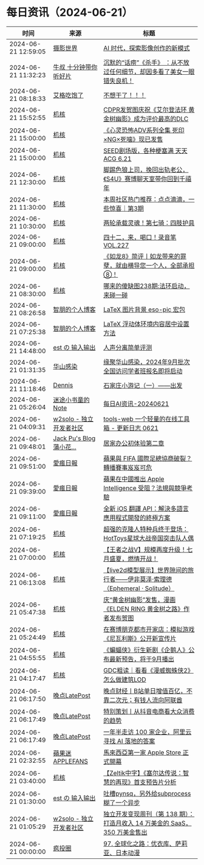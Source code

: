 ﻿# 每日资讯（2024-06-21）

|时间|来源|标题|
|---|---|---|
|2024-06-21 12:59:05|[摄影世界](https://feedx.net/rss/photoworld.xml)|[AI 时代，探索影像创作的新模式](https://www.photoworld.com.cn/post/177071)|
|2024-06-21 11:32:23|[牛叔 十分钟带你听好片](https://getpodcast.xyz/data/ximalaya/11534451.xml)|[沉默的“话痨”《杀手》 ：从不放过任何细节，却因多看了美女一眼错失良机！](https://www.ximalaya.com/sound/736371406)|
|2024-06-21 08:18:33|[艾格吃饱了](https://feedpress.me/wx-aigechibaole)|[不想干了！！！](http://mp.weixin.qq.com/s?__biz=MjM5NTYxODQyMA%3D%3D&mid=2653455070&idx=1&sn=0e1cee243661eff5199e2ab724e66099)|
|2024-06-21 15:52:55|[机核](https://www.gcores.com/rss)|[CDPR发贺图庆祝《艾尔登法环 黄金树幽影》成为评价最高的DLC](https://www.gcores.com/articles/183942)|
|2024-06-21 15:00:00|[机核](https://www.gcores.com/rss)|[《心灵恐怖ADV系列全集 死印×NG×死噛》现已发售](https://www.gcores.com/articles/183916)|
|2024-06-21 15:00:00|[机核](https://www.gcores.com/rss)|[SEED剧场版，各种梗塞满 天天ACG 6.21](https://www.gcores.com/radios/183519)|
|2024-06-21 12:30:00|[机核](https://www.gcores.com/rss)|[脚踢色狼上司，挽回出轨老公，《S4U》赛博聊天室带你回到千禧年](https://www.gcores.com/articles/183934)|
|2024-06-21 11:30:00|[机核](https://www.gcores.com/rss)|[本周社区热门推荐：点点滴滴，一些惊喜｜第3期](https://www.gcores.com/articles/183930)|
|2024-06-21 10:30:00|[机核](https://www.gcores.com/rss)|[两轮承载灵魂！第七骑：四肢护具](https://www.gcores.com/videos/183565)|
|2024-06-21 09:00:00|[机核](https://www.gcores.com/rss)|[四十二，来，喝口！录音笔 VOL.227](https://www.gcores.com/radios/183924)|
|2024-06-21 09:00:00|[机核](https://www.gcores.com/rss)|[《如龙8》简评丨如龙带来的罪孽，就由横导您一个人，全部承担⑧！](https://www.gcores.com/videos/183615)|
|2024-06-21 08:30:00|[机核](https://www.gcores.com/rss)|[哪来的傻缺图238期:法环启动，来碰一碰](https://www.gcores.com/articles/180705)|
|2024-06-21 08:26:58|[智朋的个人博客](https://coffeelize.top/atom.xml)|[LaTeX 图片背景 eso-pic 宏包](https://coffeelize.top/posts/24062116.html)|
|2024-06-21 07:25:38|[智朋的个人博客](https://coffeelize.top/atom.xml)|[LaTeX 浮动体环境内容居中设置方法](https://coffeelize.top/posts/24062115.html)|
|2024-06-21 14:48:00|[est の 输入输出](https://blog.est.im/rss)|[人声分离简单评测](https://blog.est.im/2024/stdout-10)|
|2024-06-21 01:31:35|[华山感染](https://feedpress.me/wx-hsinfect)|[缘聚华山感染，2024年9月批次全国访问学者班报名即将启动](http://mp.weixin.qq.com/s?__biz=Mzk0ODIzMjMxNQ%3D%3D&mid=2247503371&idx=1&sn=47603172b956d4af9cbdece552864647)|
|2024-06-21 11:18:46|[Dennis](https://www.domon.cn/rss/)|[石家庄小游记（一）——出发](https://www.domon.cn/shi-jia-zhuang-xiao-you-ji-yi-chu-fa/)|
|2024-06-21 05:26:04|[迷途小书童的Note](https://xugaoxiang.com/feed)|[每日AI资讯-20240621](https://xugaoxiang.com/2024/06/21/ai-daily-20240621/)|
|2024-06-21 04:09:31|[w2solo - 独立开发者社区](https://w2solo.com/topics/feed)|[ tools-web 一个轻量的在线工具箱 - 更新日志 0621](https://w2solo.com/topics/4707)|
|2024-06-21 09:48:01|[Jack Pu's Blog 蒲小花...](https://www.jackpu.com/rss/)|[居家办公初体验第二章](https://www.jackpu.com/ju-jia-ban-gong-chu-ti-yan-di-er-zhang/)|
|2024-06-21 09:51:00|[愛瘋日報](http://www.iphonetaiwan.org/feeds/posts/default)|[蘋果與 FIFA 國際足總協商破裂？轉播賽事岌岌可危](https://www.iphonetaiwan.org/2024/06/apple-fifa-club-world-cup.html)|
|2024-06-21 09:39:00|[愛瘋日報](http://www.iphonetaiwan.org/feeds/posts/default)|[蘋果在中國推出 Apple Intelligence 受阻？法規與競爭考驗](https://www.iphonetaiwan.org/2024/06/apple-intelligence-china-market.html)|
|2024-06-21 09:11:00|[愛瘋日報](http://www.iphonetaiwan.org/feeds/posts/default)|[全新 iOS 翻譯 API：解決多語言應用程式開發的終極方案](https://www.iphonetaiwan.org/2024/06/ios-17-4-translation-api-integration.html)|
|2024-06-21 07:19:25|[机核](https://www.gcores.com/rss)|[超强的克隆人特种兵终于登场：HotToys星球大战帝国突击队人偶](https://www.gcores.com/articles/183914)|
|2024-06-21 07:00:00|[机核](https://www.gcores.com/rss)|[【王者之战V】规模再度升级！七月盛夏，燃情开战！](https://www.gcores.com/articles/183853)|
|2024-06-21 06:13:08|[机核](https://www.gcores.com/rss)|[【live2d模型展示】世界隙间的旅行者——伊非莫泽·索理德（Ephemeral · Solitude）](https://www.gcores.com/videos/183894)|
|2024-06-21 05:47:38|[机核](https://www.gcores.com/rss)|[庆“黄金树幽影”发售，漫画《ELDEN RING 黄金树之路》作者发布贺图](https://www.gcores.com/articles/183897)|
|2024-06-21 05:24:49|[机核](https://www.gcores.com/rss)|[在赛博朋克都市开家店：模拟游戏《尼瓦利斯》公开新宣传片](https://www.gcores.com/articles/183895)|
|2024-06-21 04:55:55|[机核](https://www.gcores.com/rss)|[《蝙蝠侠》衍生新剧《企鹅人》公布最新预告，将于9月播出](https://www.gcores.com/articles/183892)|
|2024-06-21 04:17:47|[机核](https://www.gcores.com/rss)|[GDC粗读｜看看《漫威蜘蛛侠2》怎么做建筑LOD](https://www.gcores.com/articles/183848)|
|2024-06-21 06:17:50|[晚点LatePost](https://feedpress.me/wx-postlate)|[​晚点财经丨B站单日增值百亿，不靠二次元；有钱人流向阿联酋](http://mp.weixin.qq.com/s?__biz=MzU3Mjk1OTQ0Ng%3D%3D&mid=2247517448&idx=3&sn=55ca32d3247c63656d7ba11519b73e4f)|
|2024-06-21 06:17:49|[晚点LatePost](https://feedpress.me/wx-postlate)|[特别策划丨从抖音电商看大众消费的趋势](http://mp.weixin.qq.com/s?__biz=MzU3Mjk1OTQ0Ng%3D%3D&mid=2247517448&idx=2&sn=972b78245899b78e698b51b4b1c388b3)|
|2024-06-21 06:17:49|[晚点LatePost](https://feedpress.me/wx-postlate)|[一年半走访 100 家企业，阿里云寻找 AI 落地的答案](http://mp.weixin.qq.com/s?__biz=MzU3Mjk1OTQ0Ng%3D%3D&mid=2247517448&idx=1&sn=ebd27736f5853070f8b2add3cb8b6d64)|
|2024-06-21 02:32:55|[蘋果迷 APPLEFANS](https://applefans.today/feed/)|[馬來西亞第一家 Apple Store 正式開幕](https://applefans.today/2024-06-apple-kuala-lumpur-store/)|
|2024-06-21 03:40:00|[机核](https://www.gcores.com/rss)|[【Zeltik中字】《塞尔达传说：智慧的再现》首支预告片分析](https://www.gcores.com/videos/183880)|
|2024-06-21 01:30:00|[est の 输入输出](https://blog.est.im/rss)|[吐槽pynsq，另外给subprocess糊了一个异步](https://blog.est.im/2024/stdout-09)|
|2024-06-21 01:05:29|[w2solo - 独立开发者社区](https://w2solo.com/topics/feed)|[独立开发变现周刊（第 138 期）：打造月收入 14 万美金的 SaaS，350 万美金售出](https://w2solo.com/topics/4706)|
|2024-06-21 00:00:00|[疯投圈](https://crazy.capital/feed)|[97. 全球化之路：优衣库、萨莉亚、日本动漫](https://crazy.capital/97)|
